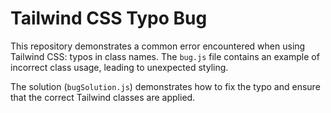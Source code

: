 # Tailwind CSS Typo Bug

This repository demonstrates a common error encountered when using Tailwind CSS: typos in class names.  The `bug.js` file contains an example of incorrect class usage, leading to unexpected styling.

The solution (`bugSolution.js`) demonstrates how to fix the typo and ensure that the correct Tailwind classes are applied.